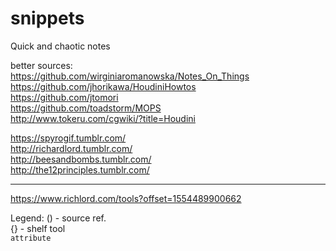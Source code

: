 # snippets
Quick and chaotic notes

better sources:  
https://github.com/wirginiaromanowska/Notes_On_Things  
https://github.com/jhorikawa/HoudiniHowtos  
https://github.com/jtomori  
https://github.com/toadstorm/MOPS   
http://www.tokeru.com/cgwiki/?title=Houdini  



https://spyrogif.tumblr.com/   
http://richardlord.tumblr.com/  
http://beesandbombs.tumblr.com/  
http://the12principles.tumblr.com/  

----------



https://www.richlord.com/tools?offset=1554489900662  



Legend:
() - source ref.  
{} - shelf tool  
`attribute`  
